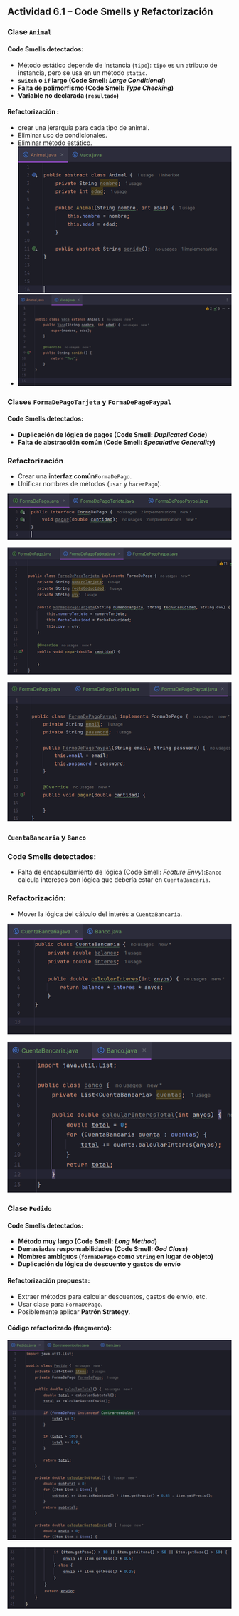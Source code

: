 ## Actividad 6.1 – Code Smells y Refactorización

### Clase `Animal`

#### **Code Smells detectados**:

* Método estático depende de instancia (`tipo`): `tipo` es un atributo de instancia, pero se usa en un método `static`.
* **`switch` o `if` largo (Code Smell: *Large Conditional*)**
* **Falta de polimorfismo (Code Smell: *Type Checking*)**
* **Variable no declarada (`resultado`)**

#### Refactorización :

* crear una jerarquía para cada tipo de animal.
* Eliminar uso de condicionales.
* Eliminar método estático.![image.png](assets/image.png)
* ![image.png](assets/capturaClaseVaca.png)

### Clases `FormaDePagoTarjeta` y `FormaDePagoPaypal`

#### **Code Smells detectados**:

* **Duplicación de lógica de pagos (Code Smell: *Duplicated Code*)**
* **Falta de abstracción común (Code Smell: *Speculative Generality*)**

### Refactorización

* Crear una **interfaz común**`FormaDePago`.
* Unificar nombres de métodos (`usar` y `hacerPago`).

![image.png](assets/capturaFormaPago.png)

![image.png](assets/capturaFormaPago2.png)

![image.png](assets/capturaFormaPago3.png)

### `CuentaBancaria` y `Banco`

### **Code Smells detectados**:

* Falta de encapsulamiento de lógica (Code Smell: *Feature Envy*):`Banco` calcula intereses con lógica que debería estar en `CuentaBancaria`.

### Refactorización:

* Mover la lógica del cálculo del interés a `CuentaBancaria`.

![image.png](assets/banco.png)

![image.png](assets/banco2.png)


### Clase `Pedido`

#### **Code Smells detectados**:

* **Método muy largo (Code Smell: *Long Method*)**
* **Demasiadas responsabilidades (Code Smell: *God Class*)**
* **Nombres ambiguos (`formaDePago` como `String` en lugar de objeto)**
* **Duplicación de lógica de descuento y gastos de envío**

#### Refactorización propuesta:

* Extraer métodos para calcular descuentos, gastos de envío, etc.
* Usar clase para `FormaDePago`.
* Posiblemente aplicar **Patrón Strategy**.

#### Código refactorizado (fragmento):

![image.png](assets/pedido.png)

![image.png](assets/pedido2.png)
